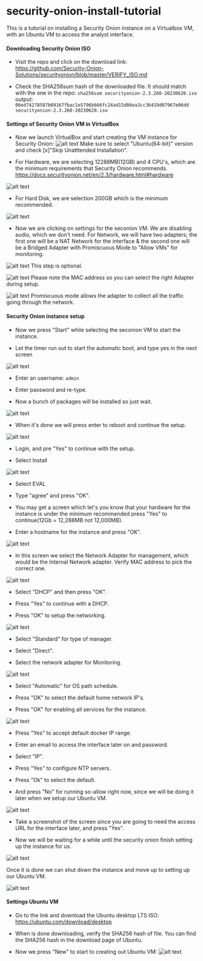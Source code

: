 # security-onion-install-tutorial
This is a tutorial on installing a Security Onion instance on a Virtualbox VM, with an Ubuntu VM to access the analyst interface.


#### Downloading Security Onion ISO
- Visit the repo and click on the download link: https://github.com/Security-Onion-Solutions/securityonion/blob/master/VERIFY_ISO.md

- Check the SHA256sum hash of the downloaded file. It should match with the one in the repo: `sha256sum securityonion-2.3.260-20230620.iso`
	output: `06ed74278587b09167fbac1e5796b666fc24ad15d06ea3cc36419d07967e06dd  securityonion-2.3.260-20230620.iso`


#### Settings of Security Onion VM in VirtualBox

- Now we launch VirtualBox and start creating the VM instance for Security Onion:
![alt text](./images/sec-install-0.png)
Make sure to select "Ubuntu(64-bit)" version and check [x]"Skip Unatttended Installation".

- For Hardware, we are selecting 12288MB(12GB) and 4 CPU's, which are the minimum requirements that Security Onion recommends. https://docs.securityonion.net/en/2.3/hardware.html#hardware

![alt text](./images/sec-install-1.png)

- For Hard Disk, we are selection 200GB which is the minimum recommended.

![alt text](./images/sec-install-2.png)

- Now we are clicking on settings for the seconion VM. We are disabling audio, which we don't need. For Network, we will have two adapters; the first one will be a NAT Network for the interface & the second one will be a Bridged Adapter with Promiscuous Mode to "Allow VMs" for monitoring.

![alt text](./images/sec-install-3.png)
This step is optional.

![alt text](./images/sec-install-4.png)
Please note the MAC address so you can select the right Adapter during setup.

![alt text](./images/sec-install-5.png)
Promiscuous mode allows the adapter to collect all the traffic going through the network.


#### Security Onion instance setup

- Now we press "Start" while selecting the seconion VM to start the instance.

- Let the timer run out to start the automatic boot, and type yes in the next screen

![alt text](./images/sec-install-6.png)

- Enter an username: `admin`

- Enter password and re-type.

- Now a bunch of packages will be installed so just wait.

![alt text](./images/sec-install-7.png)

- When it's done we will press enter to reboot and continue the setup.

![alt text](./images/sec-install-8.png)

- Login, and pre "Yes" to continue with the setup.

- Select Install

![alt text](./images/sec-install-9.png)

- Select EVAL

- Type "agree" and press "OK".

- You may get a screen which let's you know that your hardware for the instance is under the minimum recommended press "Yes" to continue(12Gb = 12,288MB not 12,000MB).

- Enter a hostname for the instance and press "OK".

![alt text](./images/sec-install-10.png)

- In this screen we select the Network Adapter for management, which would be the Internal Network adapter. Verify MAC address to pick the correct one.

![alt text](./images/sec-install-11.png)

- Select "DHCP" and then press "OK".

- Press "Yes" to continue with a DHCP.

- Press "OK" to setup the networking.

![alt text](./images/sec-install-12.png)

- Select "Standard" for type of manager.

- Select "Direct".

- Select the network adapter for Monitoring.

![alt text](./images/sec-install-13.png)

- Select "Automatic" for OS path schedule.

- Press "OK" to select the default home network IP's.

- Press "OK" for enabling all services for the instance.	

![alt text](./images/sec-install-14.png)

- Press "Yes" to accept default docker IP range.

- Enter an email to access the interface later on and password.

- Select "IP".

- Press "Yes" to configure NTP servers.

- Press "Ok" to select the default.

- And press "No" for running so-allow right now, since we will be doing it later when we setup our Ubuntu VM.

![alt text](./images/sec-install-15.png)

- Take a screenshot of the screen since you are going to need the access URL for the interface later, and press "Yes".

- Now we will be waiting for a while until the security onion finish setting up the instance for us.

![alt text](./images/sec-install-16.png)

Once it is done we can shut down the instance and move up to setting up our Ubuntu VM.

![alt text](./images/sec-install-17.png)


#### Settings Ubuntu VM

- Go to the link and download the Ubuntu desktop LTS ISO: https://ubuntu.com/download/desktop 

- When is done downloading, verify the SHA256 hash of file. You can find the SHA256 hash in the download page of Ubuntu.

- Now we press "New" to start to creating out Ubuntu VM:
![alt text](./images/ubuntu-0.png)






